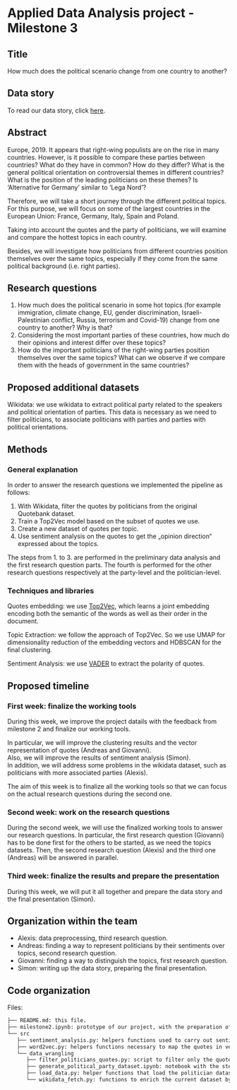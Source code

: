 # Applied Data Analysis project - Milestone 3

## Title
How much does the political scenario change from one country to another?



## Data story
To read our data story, click <a href='https://simon01239.github.io/ada/'>here</a>.



## Abstract
Europe, 2019. It appears that right-wing populists are on the rise in many countries. However, is it possible to compare these parties between countries? What do they have in common? How do they differ? What is the general political orientation on controversial themes in different countries? What is the position of the leading politicians on these themes? Is ‘Alternative for Germany’ similar to ‘Lega Nord’? 

Therefore, we will take a short journey through the different political topics. For this purpose, we will focus on some of the largest countries in the European Union: France, Germany, Italy, Spain and Poland.

Taking into account the quotes and the party of politicians, we will examine and compare the hottest topics in each country.

Besides, we will investigate how politicians from different countries position themselves over the same topics, especially if they come from the same political background (i.e. right parties).



## Research questions 
1. How much does the political scenario in some hot topics (for example immigration, climate change, EU, gender discrimination, Israeli-Palestinian conflict, Russia, terrorism and Covid-19) change from one country to another? Why is that?
2. Considering the most important parties of these countries, how much do their opinions and interest differ over these topics?
3. How do the important politicians of the right-wing parties position themselves over the same topics? What can we observe if we compare them with the heads of government in the same countries?

## Proposed additional datasets
Wikidata: we use wikidata to extract political party related to the speakers and political orientation of parties. This data is necessary as we need to filter politicians, to associate politicians with parties and parties with political orientations. 



## Methods 

### General explanation

In order to answer the research questions we implemented the pipeline as follows:

1. With Wikidata, filter the quotes by politicians from the original Quotebank dataset.
2. Train a Top2Vec model based on the subset of quotes we use.
3. Create a new dataset of quotes per topic. 
4. Use sentiment analysis on the quotes to get the „opinion direction“ expressed about the topics.

The steps from 1. to 3. are performed in the preliminary data analysis and the first research question parts.
The fourth is performed for the other research questions respectively at the party-level and the politician-level.

### Techniques and libraries

Quotes embedding: we use <a href=''>Top2Vec</a>, which learns a joint embedding encoding both the semantic of the words as well as their order in the document. 

Topic Extraction: we follow the approach of Top2Vec. So we use UMAP for dimensionality reduction of the embedding vectors and HDBSCAN for the final clustering.

Sentiment Analysis: we use <a href='https://github.com/cjhutto/vaderSentiment'>VADER</a> to extract the polarity of quotes.



## Proposed timeline

### First week: finalize the working tools
During this week, we improve the project datails with the feedback from milestone 2 and finalize our working tools.

In particular, we will improve the clustering results and the vector representation of quotes (Andreas and Giovanni).<br>
Also, we will improve the results of sentiment analysis (Simon).<br>
In addition, we will address some problems in the wikidata dataset, such as politicians with more associated parties (Alexis).

The aim of this week is to finalize all the working tools so that we can focus on the actual research questions during the second one.

### Second week: work on the research questions
During the second week, we will use the finalized working tools to answer our research questions.
In particular, the first research question (Giovanni) has to be done first for the others to be started, as we need the topics datasets.
Then, the second research question (Alexis) and the third one (Andreas) will be answered in parallel.

### Third week: finalize the results and prepare the presentation
During this week, we will put it all together and prepare the data story and the final presentation (Simon).

## Organization within the team

- Alexis: data preprocessing, third research question.
- Andreas: finding a way to represent politicians by their sentiments over topics, second research question.
- Giovanni: finding a way to distinguish the topics, first research question.
- Simon: writing up the data story, preparing the final presentation.

## Code organization 
Files:
```markdown
├── README.md: this file.
├── milestone2.ipynb: prototype of our project, with the preparation of the politicians dataset, the clustering and the sentiment analysis.
└── src
   ├── sentiment_analysis.py: helpers functions used to carry out sentiment anaylsis.
   ├── word2vec.py: helpers functions necessary to map the quotes in vector representation.
   └── data_wrangling
      ├── filter_politicians_quotes.py: script to filter only the quotes from the politicians.
      ├── generate_political_party_dataset.ipynb: notebook with the steps to generate the political party dataset.
      ├── load_data.py: helper functions that load the politician dataset given some filters.
      └── wikidata_fetch.py: functions to enrich the current dataset by pullin extra information about the speakers from the wikidata.
```
